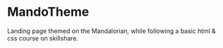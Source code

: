 # MandoTheme
 Landing page themed on the Mandalorian, while following a basic html & css course on skillshare.

